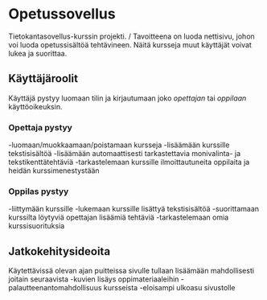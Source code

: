 # Opetussovellus
Tietokantasovellus-kurssin projekti. /
Tavoitteena on luoda nettisivu, johon voi luoda opetussisältöä tehtävineen. Näitä kursseja muut käyttäjät voivat lukea ja suorittaa.

## Käyttäjäroolit

Käyttäjä pystyy luomaan tilin ja kirjautumaan joko _opettajan_ tai _oppilaan_ käyttöoikeuksin.

### Opettaja pystyy
  -luomaan/muokkaamaan/poistamaan kursseja
  -lisäämään kurssille tekstisisältöä
  -lisäämään automaattisesti tarkastettavia monivalinta- ja tekstikenttätehtäviä
  -tarkastelemaan kurssille ilmoittautuneita oppilaita ja heidän kurssimenestystään

### Oppilas pystyy
  -liittymään kurssille
  -lukemaan kurssille lisättyä tekstisisältöä
  -suorittamaan kurssilta löytyviä opettajan lisäämiä tehtäviä
  -tarkastelemaan omia kurssisuorituksia

## Jatkokehitysideoita
Käytettävissä olevan ajan puitteissa sivulle tullaan lisäämään mahdollisesti joitain seuraavista
  -kuvien lisäys oppimateriaaleihin
  -palautteenantomahdollisuus kursseista
  -eloisampi ulkoasu sivustolle
